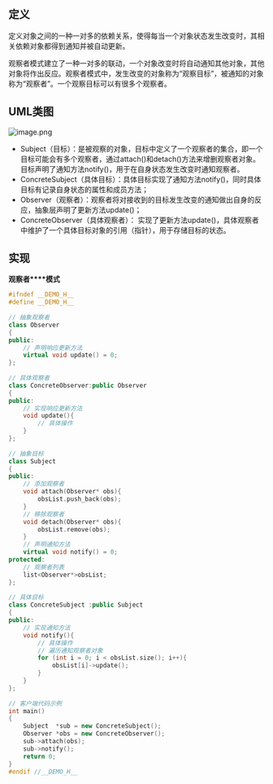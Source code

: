 ## 定义

定义对象之间的一种一对多的依赖关系，使得每当一个对象状态发生改变时，其相关依赖对象都得到通知并被自动更新。

观察者模式建立了一种一对多的联动，一个对象改变时将自动通知其他对象，其他对象将作出反应。观察者模式中，发生改变的对象称为“观察目标”，被通知的对象称为“观察者”。一个观察目标可以有很多个观察者。

## UML类图

![image.png](assets/image-20210809153228-r94fuhw.png)

* Subject（目标）：是被观察的对象，目标中定义了一个观察者的集合，即一个目标可能会有多个观察者，通过attach()和detach()方法来增删观察者对象。目标声明了通知方法notify()，用于在自身状态发生改变时通知观察者。
* ConcreteSubject（具体目标）：具体目标实现了通知方法notify()，同时具体目标有记录自身状态的属性和成员方法；
* Observer（观察者）：观察者将对接收到的目标发生改变的通知做出自身的反应，抽象层声明了更新方法update()；
* ConcreteObserver（具体观察者）： 实现了更新方法update()，具体观察者中维护了一个具体目标对象的引用（指针），用于存储目标的状态。

## 实现

**观察者****模式**

```cpp
#ifndef __DEMO_H__
#define __DEMO_H__
 
// 抽象观察者
class Observer
{
public:
	// 声明响应更新方法
	virtual void update() = 0;
};
 
// 具体观察者
class ConcreteObserver:public Observer
{
public:
	// 实现响应更新方法
	void update(){
		// 具体操作
	}
};
 
// 抽象目标
class Subject
{
public:
	// 添加观察者
	void attach(Observer* obs){
		obsList.push_back(obs);
	}
	// 移除观察者
	void detach(Observer* obs){
		obsList.remove(obs);
	}
	// 声明通知方法
	virtual void notify() = 0;
protected:
	// 观察者列表
	list<Observer*>obsList;
};
 
// 具体目标
class ConcreteSubject :public Subject
{
public:
	// 实现通知方法
	void notify(){
		// 具体操作
		// 遍历通知观察者对象
		for (int i = 0; i < obsList.size(); i++){
			obsList[i]->update();
		}
	}
};
 
// 客户端代码示例
int main()
{
	Subject  *sub = new ConcreteSubject();
	Observer *obs = new ConcreteObserver();
	sub->attach(obs);
	sub->notify();
	return 0;
}
#endif //__DEMO_H__
```